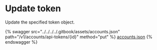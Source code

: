 # Update token

Update the specified token object.

{% swagger src="../../../../.gitbook/assets/accounts.json" path="/v1/accounts/api-tokens/{id}" method="put" %}
[accounts.json](../../../../.gitbook/assets/accounts.json)
{% endswagger %}
